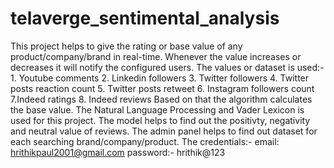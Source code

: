 # telaverge_sentimental_analysis
This project helps to give the rating or base value of any product/company/brand in real-time. Whenever the value increases or decreases it will notify the configured users. The values or dataset
is used:- 1. Youtube comments 2. Linkedin followers 3. Twitter followers 4. Twitter posts reaction count 5. Twitter posts retweet 6. Instagram followers count 7.Indeed ratings 8. Indeed reviews
Based on that the algorithm calculates the base value. 
The Natural Language Processing and Vader Lexicon is used for this project. The model helps to find out the positivty, negativity and neutral value of reviews. 
The admin panel helps to find out dataset for each searching brand/company/product.
The credentials:- email: hrithikpaul2001@gmail.com
password:- hrithik@123
